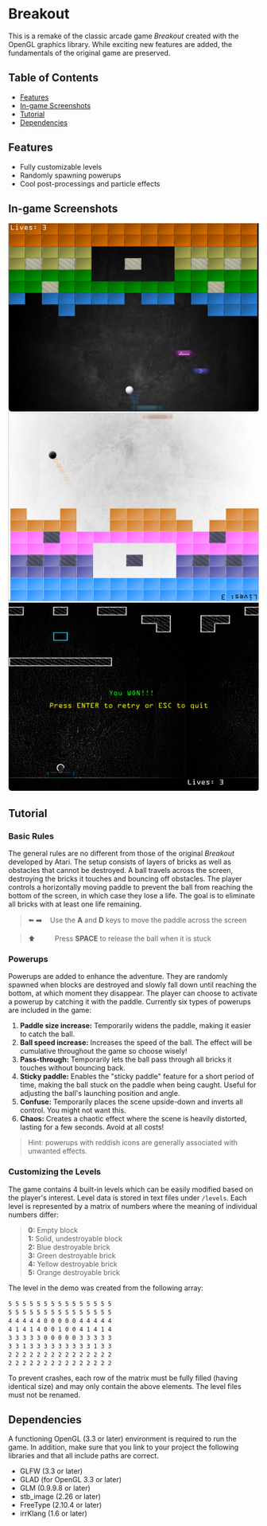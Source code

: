 # Breakout
This is a remake of the classic arcade game _Breakout_ created with the OpenGL graphics library. While exciting new features are added, the fundamentals of the original game are preserved.

## Table of Contents
- [Features](#features)
- [In-game Screenshots](#in-game-screenshots)
- [Tutorial](#tutorial)
- [Dependencies](#dependencies)

## Features
- Fully customizable levels
- Randomly spawning powerups
- Cool post-processings and particle effects

## In-game Screenshots
![In game][in_game]
![Confuse effect][confuse_effect]
![Winning][winning]

## Tutorial
### Basic Rules
The general rules are no different from those of the original _Breakout_ developed by Atari. The setup consists of layers of bricks as well as obstacles that cannot be destroyed. A ball travels across the screen, destroying the bricks it touches and bouncing off obstacles. The player controls a horizontally moving paddle to prevent the ball from reaching the bottom of the screen, in which case they lose a life. The goal is to eliminate all bricks with at least one life remaining.

> ⬅️ ➡️    Use the **A** and **D** keys to move the paddle across the screen

> ⬆️          Press **SPACE** to release the ball when it is stuck

### Powerups
Powerups are added to enhance the adventure. They are randomly spawned when blocks are destroyed and slowly fall down until reaching the bottom, at which moment they disappear. The player can choose to activate a powerup by catching it with the paddle. Currently six types of powerups are included in the game:
1. **Paddle size increase:** Temporarily widens the paddle, making it easier to catch the ball.  
2. **Ball speed increase:** Increases the speed of the ball. The effect will be cumulative throughout the game so choose wisely!   
3. **Pass-through:** Temporarily lets the ball pass through all bricks it touches without bouncing back.
4. **Sticky paddle:** Enables the "sticky paddle" feature for a short period of time, making the ball stuck on the paddle when being caught. Useful for adjusting the ball's launching position and angle.
5. **Confuse:** Temporarily places the scene upside-down and inverts all control. You might not want this.
6. **Chaos:** Creates a chaotic effect where the scene is heavily distorted, lasting for a few seconds. Avoid at all costs!
> Hint: powerups with reddish icons are generally associated with unwanted effects.

### Customizing the Levels
The game contains 4 built-in levels which can be easily modified based on the player's interest. Level data is stored in text files under `/levels`. Each level is represented by a matrix of numbers where the meaning of individual numbers differ:

> **0:** Empty block  
> **1:** Solid, undestroyable block  
> **2:** Blue destroyable brick  
> **3:** Green destroyable brick  
> **4:** Yellow destroyable brick  
> **5:** Orange destroyable brick

The level in the demo was created from the following array:

`5 5 5 5 5 5 5 5 5 5 5 5 5 5 5`  
`5 5 5 5 5 5 5 5 5 5 5 5 5 5 5`  
`4 4 4 4 4 0 0 0 0 0 4 4 4 4 4`  
`4 1 4 1 4 0 0 1 0 0 4 1 4 1 4`   
`3 3 3 3 3 0 0 0 0 0 3 3 3 3 3`  
`3 3 1 3 3 3 3 3 3 3 3 3 1 3 3`  
`2 2 2 2 2 2 2 2 2 2 2 2 2 2 2`  
`2 2 2 2 2 2 2 2 2 2 2 2 2 2 2`  

To prevent crashes, each row of the matrix must be fully filled (having identical size) and may only contain the above elements. The level files must not be renamed.

## Dependencies
A functioning OpenGL (3.3 or later) environment is required to run the game. In addition, make sure that you link to your project the following libraries and that all include paths are correct.
- GLFW (3.3 or later)
- GLAD (for OpenGL 3.3 or later)
- GLM (0.9.9.8 or later)
- stb_image (2.26 or later)
- FreeType (2.10.4 or later)
- irrKlang (1.6 or later)

[in_game]: /screenshots/in_game.png
[confuse_effect]: /screenshots/confuse_effect.png
[winning]: /screenshots/winning.png
